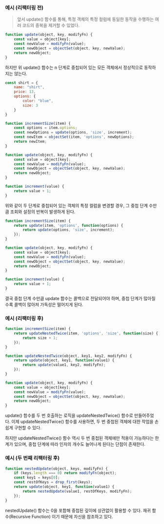 ### 예시 (리팩터링 전)

> 앞서 update() 함수를 통해, 특정 객체의 특정 컬럼에 동일한 동작을 수행하는 여러 코드의 중복을 제거할 수 있었다.

```javascript
function update(object, key, modifyFn) {
	const value = object[key];
	const newValue = modifyFn(value);
	const newObject = objectSet(object, key, newValue);
	return newObject;
}
```

하지만 위 update() 함수는 n 단계로 중첩되어 있는 모든 객체에서 정상적으로 동작하지는 않는다.

```javascript
const shirt = {
	name: "shirt",
	price: 13,
	options: {
		color: "blue",
		size: 3
	}
}

function incrementSize(item) {
	const options = item.options;
	const newOptions = update(options, 'size', increment);
	const newItem = objectSet(item, 'options', newOptions);
	return newItem;
}

function update(object, key, modifyFn) {
	const value = object[key];
	const newValue = modifyFn(value);
	const newObject = objectSet(object, key, newValue);
	return newObject;
}

function increment(value) {
	return value + 1;
}
```

위와 같이 두 단계로 중첩되어 있는 객체의 특정 컬럼을 변경할 경우,
그 중첩 단계 수만큼 조회와 설정의 반복이 발생하게 된다.

```javascript
function incrementSize(item) {
	return update(item, 'options', function(options) {
		return update(options, 'size', increment);
	});
}

function update(object, key, modifyFn) {
	const value = object[key];
	const newValue = modifyFn(value);
	const newObject = objectSet(object, key, newValue);
	return newObject;
}

function increment(value) {
	return value + 1;
}
```

결국 중첩 단계 수만큼 update 함수는 콜백으로 전달되어야 하며, 중첩 단계가 많아질수록 콜백이 많아져 가독성은 떨어지게 된다.

### 예시 (리팩터링 후)

```javascript
function incrementSize(item) {
	return updateNestedTwice(item, 'options', 'size', function(size) {
		return size + 1;
	});
}

function updateNestedTwice(object, key1, key2, modifyFn) {
	return update(object, key1, function(value1) {
		return update(value1, key2, modifyFn);
	});
}

function update(object, key, modifyFn) {
	const value = object[key];
	const newValue = modifyFn(value);
	const newObject = objectSet(object, key, newValue);
	return newObject;
}
```

update() 함수를 두 번 호출하는 로직을 updateNestedTwice() 함수로 만들어주었다.
이제 updateNestedTwice() 함수를 사용하면, 두 번 중첩된 객체에 대한 작업을 손쉽게 구현할 수 있다.

하지만 updateNestedTwice() 함수 역시 두 번 중첩된 객체에만 적용이 가능하다는 한계가 있으며,
중첩 단계에 따라 인자의 개수도 늘어나게 된다는 단점이 존재한다.

### 예시 (두 번째 리팩터링 후)

```javascript
function nestedUpdate(object, keys, modifyFn) {
	if (keys.length === 0) return modifyFn(object);
	const key1 = keys[0];
	const restOfKeys = drop_first(keys);
	return update(object, key1, function(value1) {
		return nestedUpdate(value1, restOfKeys, modifyFn);
	});
}
```

nestedUpdate() 함수는 0을 포함해 중첩된 깊이에 상관없이 활용할 수 있다.
재귀 함수(Recursive Function) 이기 때문에 자신을 참조하고 있다.